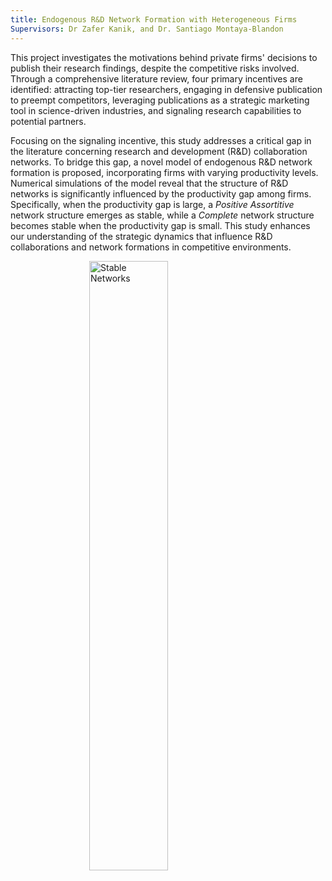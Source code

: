 ```yaml
---
title: Endogenous R&D Network Formation with Heterogeneous Firms
Supervisors: Dr Zafer Kanik, and Dr. Santiago Montaya-Blandon
---
```


This project investigates the motivations behind private firms' decisions to publish their research findings, despite the competitive risks involved. Through a comprehensive literature review, four primary incentives are identified: attracting top-tier researchers, engaging in defensive publication to preempt competitors, leveraging publications as a strategic marketing tool in science-driven industries, and signaling research capabilities to potential partners. 

Focusing on the signaling incentive, this study addresses a critical gap in the literature concerning research and development (R\&D) collaboration networks. To bridge this gap, a novel model of endogenous R\&D network formation is proposed, incorporating firms with varying productivity levels. Numerical simulations of the model reveal that the structure of R\&D networks is significantly influenced by the productivity gap among firms. Specifically, when the productivity gap is large, a _Positive Assortitive_ network structure emerges as stable, while a _Complete_ network structure becomes stable when the productivity gap is small. This study enhances our understanding of the strategic dynamics that influence R\&D collaborations and network formations in competitive environments.

<img src="https://heydari-msadra.github.io/files/HHHLLL-SocialWelfare-LGND.svg" alt="Stable Networks" width="50%" style="display: block; margin: auto;">
